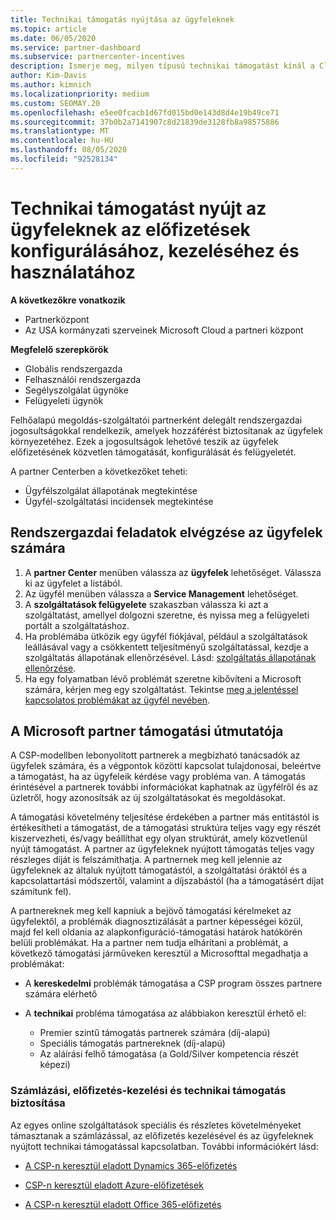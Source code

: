 ```yaml
---
title: Technikai támogatás nyújtása az ügyfeleknek
ms.topic: article
ms.date: 06/05/2020
ms.service: partner-dashboard
ms.subservice: partnercenter-incentives
description: Ismerje meg, milyen típusú technikai támogatást kínál a Cloud Solution Provider program partnerei ügyfeleinek.
author: Kim-Davis
ms.author: kimnich
ms.localizationpriority: medium
ms.custom: SEOMAY.20
ms.openlocfilehash: e5ee0fcacb1d67fd015bd0e143d8d4e19b49ce71
ms.sourcegitcommit: 37b0b2a7141907c8d21839de3128fb8a98575886
ms.translationtype: MT
ms.contentlocale: hu-HU
ms.lasthandoff: 08/05/2020
ms.locfileid: "92528134"
---
```

# <a name="provide-technical-support-to-help-customers-configure-manage-and-use-their-subscriptions"></a>Technikai támogatást nyújt az ügyfeleknek az előfizetések konfigurálásához, kezeléséhez és használatához

**A következőkre vonatkozik**

- Partnerközpont
- Az USA kormányzati szerveinek Microsoft Cloud a partneri központ

**Megfelelő szerepkörök**
- Globális rendszergazda
- Felhasználói rendszergazda
- Segélyszolgálat ügynöke
- Felügyeleti ügynök

Felhőalapú megoldás-szolgáltatói partnerként delegált rendszergazdai jogosultságokkal rendelkezik, amelyek hozzáférést biztosítanak az ügyfelek környezetéhez. Ezek a jogosultságok lehetővé teszik az ügyfelek előfizetésének közvetlen támogatását, konfigurálását és felügyeletét.

A partner Centerben a következőket teheti:

- Ügyfélszolgálat állapotának megtekintése
- Ügyfél-szolgáltatási incidensek megtekintése

## <a name="perform-admin-tasks-for-your-customers"></a>Rendszergazdai feladatok elvégzése az ügyfelek számára

1. A **partner Center** menüben válassza az **ügyfelek** lehetőséget. Válassza ki az ügyfelet a listából.
2. Az ügyfél menüben válassza a **Service Management** lehetőséget.
3. A **szolgáltatások felügyelete** szakaszban válassza ki azt a szolgáltatást, amellyel dolgozni szeretne, és nyissa meg a felügyeleti portált a szolgáltatáshoz.
4. Ha problémába ütközik egy ügyfél fiókjával, például a szolgáltatások leállásával vagy a csökkentett teljesítményű szolgáltatással, kezdje a szolgáltatás állapotának ellenőrzésével. Lásd: [szolgáltatás állapotának ellenõrzése](check-service-health.md).
5. Ha egy folyamatban lévő problémát szeretne kibővíteni a Microsoft számára, kérjen meg egy szolgáltatást. Tekintse [meg a jelentéssel kapcsolatos problémákat az ügyfél nevében](report-problems-on-behalf-of-a-customer.md).

## <a name="microsoft-partner-support-guidance"></a>A Microsoft partner támogatási útmutatója

A CSP-modellben lebonyolított partnerek a megbízható tanácsadók az ügyfelek számára, és a végpontok közötti kapcsolat tulajdonosai, beleértve a támogatást, ha az ügyfeleik kérdése vagy probléma van. A támogatás érintésével a partnerek további információkat kaphatnak az ügyfélről és az üzletről, hogy azonosítsák az új szolgáltatásokat és megoldásokat.

A támogatási követelmény teljesítése érdekében a partner más entitástól is értékesítheti a támogatást, de a támogatási struktúra teljes vagy egy részét kiszervezheti, és/vagy beállíthat egy olyan struktúrát, amely közvetlenül nyújt támogatást.  A partner az ügyfeleknek nyújtott támogatás teljes vagy részleges díját is felszámíthatja. A partnernek meg kell jelennie az ügyfeleknek az általuk nyújtott támogatástól, a szolgáltatási óráktól és a kapcsolattartási módszertől, valamint a díjszabástól (ha a támogatásért díjat számítunk fel). 

A partnereknek meg kell kapniuk a bejövő támogatási kérelmeket az ügyfelektől, a problémák diagnosztizálását a partner képességei közül, majd fel kell oldania az alapkonfiguráció-támogatási határok hatókörén belüli problémákat. Ha a partner nem tudja elhárítani a problémát, a következő támogatási járműveken keresztül a Microsofttal megadhatja a problémákat:

- A **kereskedelmi** problémák támogatása a CSP program összes partnere számára elérhető

- A **technikai** probléma támogatása az alábbiakon keresztül érhető el:

  - Premier szintű támogatás partnerek számára (díj-alapú)
  - Speciális támogatás partnereknek (díj-alapú)
  - Az aláírási felhő támogatása (a Gold/Silver kompetencia részét képezi)

### <a name="providing-billing-subscription-management-and-technical-support"></a>Számlázási, előfizetés-kezelési és technikai támogatás biztosítása 

Az egyes online szolgáltatások speciális és részletes követelményeket támasztanak a számlázással, az előfizetés kezelésével és az ügyfeleknek nyújtott technikai támogatással kapcsolatban. További információkért lásd:

- [A CSP-n keresztül eladott Dynamics 365-előfizetés](https://www.microsoftpartnercommunity.com/t5/CSP/Microsoft-Partner-Support-Guidance/m-p/5262#M30)

- [CSP-n keresztül eladott Azure-előfizetések](https://www.microsoftpartnercommunity.com/t5/CSP/Microsoft-Partner-Support-Guidance/m-p/5263#M31)

- [A CSP-n keresztül eladott Office 365-előfizetés](https://www.microsoftpartnercommunity.com/t5/CSP/Microsoft-Partner-Support-Guidance/m-p/5264#M32)
